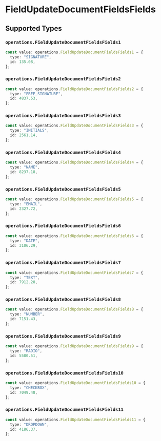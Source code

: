 # FieldUpdateDocumentFieldsFields


## Supported Types

### `operations.FieldUpdateDocumentFieldsFields1`

```typescript
const value: operations.FieldUpdateDocumentFieldsFields1 = {
  type: "SIGNATURE",
  id: 135.08,
};
```

### `operations.FieldUpdateDocumentFieldsFields2`

```typescript
const value: operations.FieldUpdateDocumentFieldsFields2 = {
  type: "FREE_SIGNATURE",
  id: 4837.53,
};
```

### `operations.FieldUpdateDocumentFieldsFields3`

```typescript
const value: operations.FieldUpdateDocumentFieldsFields3 = {
  type: "INITIALS",
  id: 2561.14,
};
```

### `operations.FieldUpdateDocumentFieldsFields4`

```typescript
const value: operations.FieldUpdateDocumentFieldsFields4 = {
  type: "NAME",
  id: 8237.18,
};
```

### `operations.FieldUpdateDocumentFieldsFields5`

```typescript
const value: operations.FieldUpdateDocumentFieldsFields5 = {
  type: "EMAIL",
  id: 2327.72,
};
```

### `operations.FieldUpdateDocumentFieldsFields6`

```typescript
const value: operations.FieldUpdateDocumentFieldsFields6 = {
  type: "DATE",
  id: 3106.29,
};
```

### `operations.FieldUpdateDocumentFieldsFields7`

```typescript
const value: operations.FieldUpdateDocumentFieldsFields7 = {
  type: "TEXT",
  id: 7912.28,
};
```

### `operations.FieldUpdateDocumentFieldsFields8`

```typescript
const value: operations.FieldUpdateDocumentFieldsFields8 = {
  type: "NUMBER",
  id: 7151.43,
};
```

### `operations.FieldUpdateDocumentFieldsFields9`

```typescript
const value: operations.FieldUpdateDocumentFieldsFields9 = {
  type: "RADIO",
  id: 5580.51,
};
```

### `operations.FieldUpdateDocumentFieldsFields10`

```typescript
const value: operations.FieldUpdateDocumentFieldsFields10 = {
  type: "CHECKBOX",
  id: 7049.48,
};
```

### `operations.FieldUpdateDocumentFieldsFields11`

```typescript
const value: operations.FieldUpdateDocumentFieldsFields11 = {
  type: "DROPDOWN",
  id: 4186.37,
};
```

